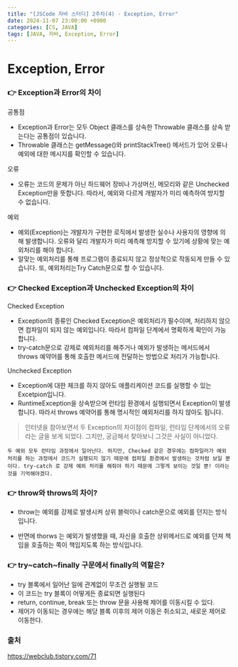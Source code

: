 ```yaml
---
title: "[JSCode 자바 스터디] 2주차(4) - Exception, Error"
date: 2024-11-07 23:00:00 +0900
categories: [CS, JAVA]
tags: [JAVA, 자바, Exception, Error]
---
```


# Exception, Error

### 👉 Exception과 Error의 차이

공통점

- Exception과 Error는 모두 Object 클래스를 상속한 Throwable 클래스를 상속 받는다는 공통점이 있습니다.
- Throwable 클래스는 getMessage()와 printStackTree() 메서드가 있어 오류나 예외에 대한 메시지를 확인할 수 있습니다.

오류

- 오류는 코드의 문제가 아닌 하드웨어 장비나 가상머신, 메모리와 같은 Unchecked Exception만을 뜻합니다. 따라서, 예외와 다르게 개발자가 미리 예측하여 방지할 수 없습니다.

예외

- 예외(Exception)는 개발자가 구현한 로직에서 발생한 실수나 사용자의 영향에 의해 발생합니다. 오류와 달리 개발자가 미리 예측해 방지할 수 있기에 상황에 맞는 예외처리를 해야 합니다.
- 알맞는 예외처리를 통해 프로그램이 종료되지 않고 정상적으로 작동되게 만들 수 있습니다. 또, 예외처리는Try Catch문으로 할 수 있습니다.

### 👉 Checked Exception과 Unchecked Exception의 차이

Checked Exception

- Exception의 종류인 Checked Exception은 예외처리가 필수이며, 처리하지 않으면 컴파일이 되지 않는 예외입니다. 따라서 컴파일 단계에서 명확하게 확인이 가능합니다.
- try-catch문으로 강제로 예외처리를 해주거나 예외가 발생하는 메서드에서 throws 예약어를 통해 호출한 메서드에 전달하는 방법으로 처리가 가능합니다.

Unchecked Exception

- Exception에 대한 체크를 하지 않아도 애플리케이션 코드를 실행할 수 있는 Excetpion입니다.
- RuntimeException을 상속받으며 런타임 환경에서 실행되면서 Exception이 발생합니다. 따라서 throws 예약어를 통해 명시적인 예외처리를 하지 않아도 됩니다.

> 인터넷을 참아보면서 두 Exception의 차이점이 컴파일, 런타임 단계에서의 오류라는 글을 보게 되었다. 그치만, 궁금해서 찾아보니 그것은 사실이 아니었다.

    두 예외 모두 런타임 과정에서 일어난다. 하지만, Checked 같은 경우에는 컴파일러가 예외처리를 하는 과정에서 코드가 실행되지 않기 때문에 컴파일 환경에서 발생하는 것처럼 보일 뿐이다. try-catch 로 강제 예외 처리를 해줘야 하기 때문에 그렇게 보이는 것일 뿐! 이라는 것을 기억해야겠다.

### 👉 throw와 throws의 차이?

- throw는 예외를 강제로 발생시켜 상위 블럭이나 catch문으로 예외를 던지는 방식입니다.

- 반면에 thorws 는 예외가 발생했을 때, 자신을 호출한 상위메서드로 예외를 던져 책임을 호출하는 쪽이 책임지도록 하는 방식입니다.

### 👉 try~catch~finally 구문에서 finally의 역할은?

- try 블록에서 일어난 일에 관계없이 무조건 실행될 코드
- 이 코드는 try 블록이 어떻게든 종료되면 실행된다
- return, continue, break 또는 throw 문을 사용해 제어를 이동시킬 수 있다.
- 제어가 이동되는 경우에는 해당 블록 이후의 제어 이동은 취소되고, 새로운 제어로 이동한다.

### 출처

https://webclub.tistory.com/71
